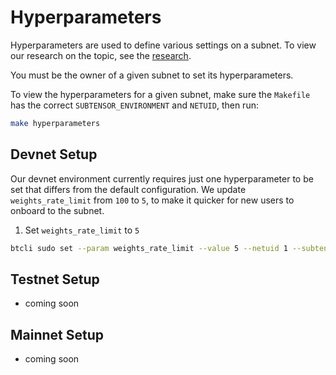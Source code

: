 # Hyperparameters

Hyperparameters are used to define various settings on a subnet. To view our research on the topic, see the [research](https://github.com/masa-finance/masa-bittensor/issues/61).

You must be the owner of a given subnet to set its hyperparameters.

To view the hyperparameters for a given subnet, make sure the `Makefile` has the correct `SUBTENSOR_ENVIRONMENT` and `NETUID`, then run:

```bash
make hyperparameters
```

## Devnet Setup

Our devnet environment currently requires just one hyperparameter to be set that differs from the default configuration. We update `weights_rate_limit` from `100` to `5`, to make it quicker for new users to onboard to the subnet.

1.  Set `weights_rate_limit` to `5`

```bash
btcli sudo set --param weights_rate_limit --value 5 --netuid 1 --subtensor.chain_endpoint ws://54.205.45.3:9945
```

## Testnet Setup

- coming soon

## Mainnet Setup

- coming soon
